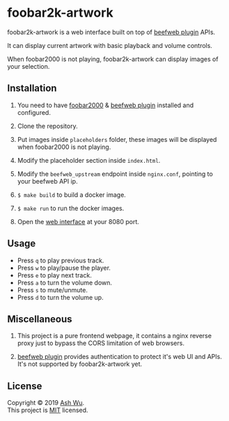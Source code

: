 # foobar2k-artwork

foobar2k-artwork is a web interface built on top of [beefweb plugin](https://github.com/hyperblast/beefweb) APIs.

It can display current artwork with basic playback and volume controls.

When foobar2000 is not playing, foobar2k-artwork can display images of your selection.

## Installation

1. You need to have [foobar2000](https://www.foobar2000.org/) & [beefweb plugin](https://github.com/hyperblast/beefweb) installed and configured.

1. Clone the repository.

1. Put images inside `placeholders` folder, these images will be displayed when foobar2000 is not playing.

1. Modify the placeholder section inside `index.html`.

1. Modify the `beefweb_upstream` endpoint inside `nginx.conf`, pointing to your beefweb API ip.

1. `$ make build` to build a docker image.

1. `$ make run` to run the docker images.

1. Open the [web interface](http://locahost:8080) at your 8080 port.

## Usage

- Press `q` to play previous track.
- Press `w` to play/pause the player.
- Press `e` to play next track.
- Press `a` to turn the volume down.
- Press `s` to mute/unmute.
- Press `d` to turn the volume up.

## Miscellaneous

1. This project is a pure frontend webpage, it contains a nginx reverse proxy just to bypass the CORS limitation of web browsers.

1. [beefweb plugin](https://github.com/hyperblast/beefweb) provides authentication to protect it's web UI and APIs. It's not supported by foobar2k-artwork yet.

## License

Copyright © 2019 [Ash Wu](https://github.com/hSATAC).<br />
This project is [MIT](https://choosealicense.com/licenses/mit/) licensed.
